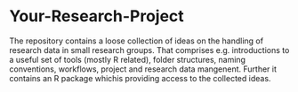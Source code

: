 # Your-Research-Project

The repository contains a loose collection of ideas on the handling of research data in small research groups. That comprises e.g. introductions to a useful set of tools (mostly R related), folder structures, naming conventions, workflows, project and research data mangenent. Further it contains an R package whichis providing access to the collected ideas. 
